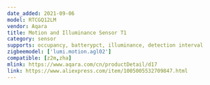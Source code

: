 ```yaml
---
date_added: 2021-09-06
model: RTCGQ12LM
vendor: Aqara
title: Motion and Illuminance Sensor T1
category: sensor
supports: occupancy, batterypct, illuminance, detection interval
zigbeemodel: ['lumi.motion.agl02']
compatible: [z2m,zha]
mlink: https://www.aqara.com/cn/productDetail/d17
link: https://www.aliexpress.com/item/1005005532709847.html
---
```

